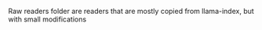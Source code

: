 Raw readers folder are readers that are mostly copied from llama-index,
but with small modifications
